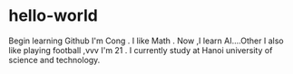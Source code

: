 # hello-world
Begin learning Github
I'm Cong . I like Math . Now ,I learn AI....Other I also like playing football ,vvv
I'm 21 . I currently study at Hanoi university of science and technology.
